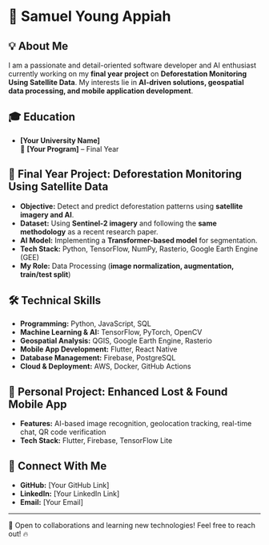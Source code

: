 # 🚀 Samuel Young Appiah

## 💡 About Me
I am a passionate and detail-oriented software developer and AI enthusiast currently working on my **final year project** on **Deforestation Monitoring Using Satellite Data**. My interests lie in **AI-driven solutions, geospatial data processing, and mobile application development**.

## 🎓 Education
- **[Your University Name]**  
  📍 **[Your Program]** – Final Year

## 📌 Final Year Project: Deforestation Monitoring Using Satellite Data
- **Objective:** Detect and predict deforestation patterns using **satellite imagery and AI**.
- **Dataset:** Using **Sentinel-2 imagery** and following the **same methodology** as a recent research paper.
- **AI Model:** Implementing a **Transformer-based model** for segmentation.
- **Tech Stack:** Python, TensorFlow, NumPy, Rasterio, Google Earth Engine (GEE)
- **My Role:** Data Processing (**image normalization, augmentation, train/test split**)

## 🛠 Technical Skills
- **Programming:** Python, JavaScript, SQL
- **Machine Learning & AI:** TensorFlow, PyTorch, OpenCV
- **Geospatial Analysis:** QGIS, Google Earth Engine, Rasterio
- **Mobile App Development:** Flutter, React Native
- **Database Management:** Firebase, PostgreSQL
- **Cloud & Deployment:** AWS, Docker, GitHub Actions

## 📱 Personal Project: Enhanced Lost & Found Mobile App
- **Features:** AI-based image recognition, geolocation tracking, real-time chat, QR code verification
- **Tech Stack:** Flutter, Firebase, TensorFlow Lite

## 🔗 Connect With Me
- **GitHub:** [Your GitHub Link]
- **LinkedIn:** [Your LinkedIn Link]
- **Email:** [Your Email]

---
🚀 Open to collaborations and learning new technologies! Feel free to reach out! 🔥
